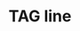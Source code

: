 ---
pid: LS181
title: TAG line
location_transcription: Visitor's Center
zipcode: '19103'
outside_phl: 
neighborhood: Rittenhouse Square,Avenue of The Arts,Logan Square,Fitler Square
age: '67'
age_range: 60-69
instagram: 
image_file_name: LS_181.jpg
proposal_transcription: |-
  Philadelphia Loves Freedom
  -Tag line: Philadelphia loves Freedom, it's revolutionary!
  -block letters
  -inside o: different faces of all races
  -inside o: audio or photos revolutionary photos Liberty Bell, soldiers, etc.
topic: History,Philadelphia,Freedom
topic_summary: 0, 0, 0
type: Audio,Image
keywords_other: Philadelphia, Freedom
credit: Shirley Palascak
image_labels: 
twitter: 
facebook: 
permalink: "/monuments/ls181/"
layout: item-page
---